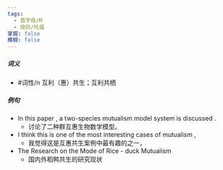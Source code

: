```yaml
---
tags:
  - 首字母/M
  - 级别/托福
掌握: false
模糊: false
---
```

##### 词义
- #词性/n  互利（惠）共生；互利共栖
##### 例句
- In this paper , a two-species mutualism model system is discussed .
	- 讨论了二种群互惠生物数学模型。
- I think this is one of the most interesting cases of mutualism ,
	- 我觉得这是互惠共生案例中最有趣的之一，
- The Research on the Mode of Rice - duck Mutualism
	- 国内外稻鸭共生的研究现状
